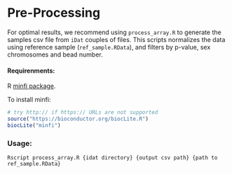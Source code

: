 # Pre-Processing

For optimal results, we recommend using `process_array.R` to generate the samples csv file from `iDat` couples of files.
This scripts normalizes the data using reference sample (`ref_sample.RData`), and filters by p-value, sex chromosomes and bead number.

#### Requirenments:
R [minfi package](https://bioconductor.org/packages/release/bioc/html/minfi.html).

To install minfi:

```R
# try http:// if https:// URLs are not supported
source("https://bioconductor.org/biocLite.R")
biocLite("minfi")
```

### Usage:
```
Rscript process_array.R {idat directory} {output csv path} {path to ref_sample.RData}
```

